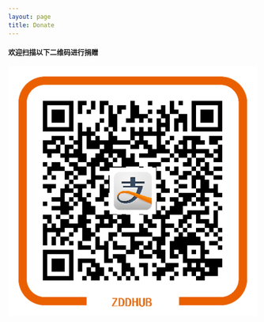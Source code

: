 ```yaml
---
layout: page
title: Donate
---
```


<div class="zddhub-index-bg">
<h4>欢迎扫描以下二维码进行捐赠</h4>
<img src="/asserts/zddhub_donate.png">

</div>



